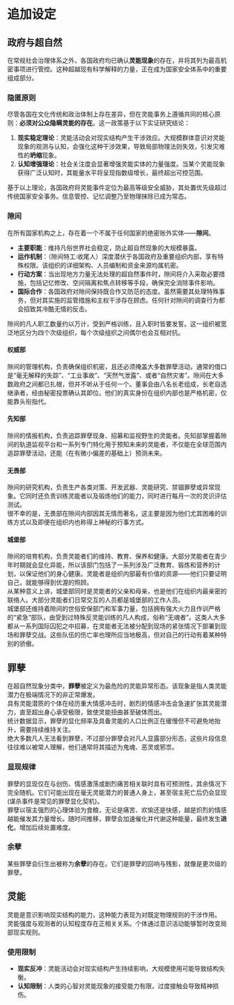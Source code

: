# 追加设定

## 政府与超自然
在常规社会治理体系之外，各国政府均已确认**灵能现象**的存在，并将其列为最高机密事项进行管控。这种超越现有科学解释的力量，正在成为国家安全体系中的重要组成部分。

### 隐匿原则
尽管各国在文化传统和政治体制上存在差异，但在灵能事务上遵循共同的核心原则：**必须对公众隐瞒灵能的存在**。这一政策基于以下实证研究结论：
1.  **现实稳定理论**：灵能活动会对现实结构产生干涉效应。大规模群体意识对灵能现象的观测与认知，会强化这种干涉效果，导致局部物理法则失效，引发灾难性的**坍缩**现象。
2.  **认知增强理论**：社会关注度会显著增强灵能实体的力量强度。当某个灵能现象获得广泛认知时，其能量水平将呈现指数级增长，最终超出可控范围。

基于以上理论，各国政府将灵能事件定位为最高等级安全威胁，其处置优先级超过传统国家安全事务。信息管控、记忆调整乃至物理抹除已成为常态。

### 隙间
在所有国家机构之上，存在着一个不属于任何国家的绝密账外实体——**隙间**。
- **主要职能**：维持凡俗世界社会稳定，防止超自然现象的大规模暴露。
- **运作机制**：（隙间特工:收尾人）深度潜伏于各国政府及重要组织内部，享有特殊权限。该组织的详细架构、人员编制和资金来源均属机密。
- **行动方案**：当出现地方力量无法处理的超自然事件时，隙间将介入采取必要措施，包括记忆修改、空间隔离和焦点转移等手段，确保完全消除事件影响。
- **国际合作**：各国政府对隙间保持既合作又防范的态度。虽然需要其处理特殊事务，但对其实施的监管措施和主权干涉存在顾虑。任何针对隙间的调查行为都会招致其冷酷无情的反击。

隙间的凡人职工数量约以万计，受到严格训练，且入职时皆要发誓。这一组织被宽泛地区分为四个次级组织，每个次级组织之间偶尔也会互相对抗。

#### 权威部
隙间的管理机构，负责确保组织机密，且还必须掩盖大多数罪孽活动，通常的借口是“毫无解释的失踪”、“工业事故”、“天然气泄露”、或者“自然灾害”。隙间在大多数政府之间都已扎根，但并不听从于任何一个。董事会由八名长老组成，长老自选继承者，经由秘密投票确认其即位。他们的真实身份在组织内部也是严格机密，仅能靠头衔指代。

#### 先知部
隙间的情报机构，负责追踪罪孽现身、招募和监视野生的灵能者。先知部掌握着隙间的轨道监视平台和一系列专门特化用于预知未来的灵能者，不仅能在全球范围内追踪罪孽活动，还能（在有微小偏差的基础上）预测未来。

#### 无畏部
隙间的研究机构，负责生产各类对策、开发武器、灵能研究、禁锢罪孽或异常现象。它同时还负责训练灵能者以及锻炼他们的能力，同时进行每月一次的灵识评估测试。 \
很不幸的是，无畏部在隙间内部因其无情而著名，这主要是因为他们尤其困难的训练方式以及即便在组织内也称得上神秘的行事方式。

#### 城堡部
隙间的培育机构，负责灵能者们的维持、教育、保养和健康。大部分灵能者在青少年时期就会显化异能，所以该部门包括了一系列涉及广泛教育、锻炼和营养的计划，以保证他们的身心健康。灵能者是组织内部最有价值的资源——他们只要证明自己，就能够得到优渥的照顾。 \
从某种意义上讲，城堡部同时是灵能者的父亲和母亲，也是他们在组织内最亲密的联络人。大部分灵能者们日常交互的人员都是城堡部的工作人员。 \
城堡部还维持着隙间的世俗安保部门和军事力量，包括拥有强大火力且作训严格的“紧急”部队，由受到过特殊反灵能训练的凡人构成，俗称“无魂者”。这类人大多都从一系列国际囚犯之中招募，在灵能者无法被分配到现场的紧张情况下部署到现场和罪孽交战。这些队伍的伤亡率也理所应当地极高，但对自己的行动有着某种特别的骄傲。


## 罪孽
在超自然现象分类中，**罪孽**被定义为最危险的灵能异常形态。该现象是指人类灵能潜力在极端情况下的非正常爆发。 \
具有灵能潜质的个体在经历重大情感冲击时，剧烈的情感冲击会急速扩张其灵能潜力，直至超出身心承受极限，致使灵能扭曲甚至破体而出。 \
统计数据显示，罪孽的显化频率及具备灵能的人口比例正在缓慢但不可避免地抬升，需要持续维持关注。 \
绝大多数凡人无法看到罪孽，不过部分罪孽会对凡人显露部分形态，这些片段信息往往难以被常人理解，他们通常将其描述为鬼魂、恶灵或邪祟。

### 显现规律
罪孽的显现仅在与创伤、情感激荡或剧烈痛苦相关联时具有可预测性，其余情况下完全随机。它们可能出现在毫无灵能潜力的普通人身上，甚至宿主死亡后仍会显现 (谋杀事件是常见的罪孽显化契机)。 \
罪孽以宿主强烈的心理体验为食粮，无论是痛苦、欢愉还是快感，越是炽烈的情感越能催发其力量增长。随时间推移，罪孽会加速催化并代谢这种能量，最终发生**进化**，增加后续处置难度。

### 余孽
某些罪孽会衍生出被称为**余孽**的存在。它们是罪孽的回响与残影，就像是更次级的罪孽。

## 灵能
灵能是意识影响现实结构的能力，这种能力表现为对既定物理规则的干涉作用。 \
灵能强度与观测者的认知程度存在正相关关系。个体通过意识活动能够暂时改变局部现实规则。

### 使用限制
- **现实反冲**：灵能活动会对现实结构产生持续影响，大规模使用可能导致结构失衡。
- **认知限制**：人类的心智对灵能现象的接受能力有限，过度接触会导致精神损伤。
